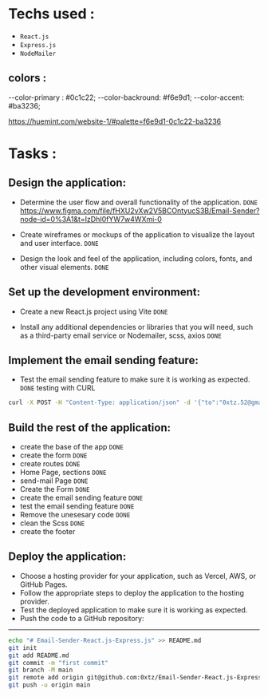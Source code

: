 # Techs used :

- `React.js`
- `Express.js`
- `NodeMailer`

## colors :

--color-primary : #0c1c22;
--color-backround: #f6e9d1;
--color-accent: #ba3236;

https://huemint.com/website-1/#palette=f6e9d1-0c1c22-ba3236

# Tasks :

## Design the application:

- Determine the user flow and overall functionality of the application. `DONE`
  https://www.figma.com/file/fHXU2vXw2V5BCOntyucS3B/Email-Sender?node-id=0%3A1&t=IzDhI0fYW7w4WXmi-0

- Create wireframes or mockups of the application to visualize the layout and user interface. `DONE`

- Design the look and feel of the application, including colors, fonts, and other visual elements. `DONE`

## Set up the development environment:

- Create a new React.js project using Vite `DONE`

- Install any additional dependencies or libraries that you will need, such as a third-party email service or Nodemailer, scss, axios `DONE`

## Implement the email sending feature:

- Test the email sending feature to make sure it is working as expected. `DONE`
  testing with CURL

```bash
curl -X POST -H "Content-Type: application/json" -d '{"to":"0xtz.52@gmail.com", "subject":"test", "text":":fire: working"}' http://localhost:3131/send
```

## Build the rest of the application:

- create the base of the app `DONE`
- create the form `DONE`
- create routes `DONE`
- Home Page, sections `DONE`
- send-mail Page `DONE`
- Create the Form `DONE`
- create the email sending feature `DONE`
- test the email sending feature `DONE`
- Remove the unesesary code `DONE`
- clean the Scss `DONE`
- create the footer

## Deploy the application:

- Choose a hosting provider for your application, such as Vercel, AWS, or GitHub Pages.
- Follow the appropriate steps to deploy the application to the hosting provider.
- Test the deployed application to make sure it is working as expected.
- Push the code to a GitHub repository:

---

```bash
echo "# Email-Sender-React.js-Express.js" >> README.md
git init
git add README.md
git commit -m "first commit"
git branch -M main
git remote add origin git@github.com:0xtz/Email-Sender-React.js-Express.js.git
git push -u origin main
```
